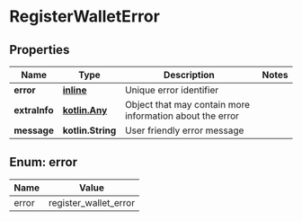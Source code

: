 
# RegisterWalletError

## Properties
Name | Type | Description | Notes
------------ | ------------- | ------------- | -------------
**error** | [**inline**](#Error) | Unique error identifier | 
**extraInfo** | [**kotlin.Any**](.md) | Object that may contain more information about the error | 
**message** | **kotlin.String** | User friendly error message | 


<a id="Error"></a>
## Enum: error
Name | Value
---- | -----
error | register_wallet_error



